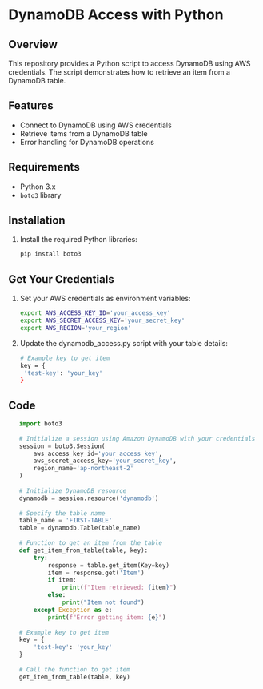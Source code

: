 # DynamoDB Access with Python

## Overview

This repository provides a Python script to access DynamoDB using AWS credentials. The script demonstrates how to retrieve an item from a DynamoDB table.

## Features

- Connect to DynamoDB using AWS credentials
- Retrieve items from a DynamoDB table
- Error handling for DynamoDB operations

## Requirements

- Python 3.x
- `boto3` library

## Installation

1. Install the required Python libraries:
   ```bash
   pip install boto3
   
## Get Your Credentials 

1. Set your AWS credentials as environment variables:
   ```bash
   export AWS_ACCESS_KEY_ID='your_access_key'
   export AWS_SECRET_ACCESS_KEY='your_secret_key'
   export AWS_REGION='your_region'
2. Update the dynamodb_access.py script with your table details:
   ```bash
   # Example key to get item
   key = {
    'test-key': 'your_key'
   }

## Code
```python
   import boto3
   
   # Initialize a session using Amazon DynamoDB with your credentials
   session = boto3.Session(
       aws_access_key_id='your_access_key',
       aws_secret_access_key='your_secret_key',
       region_name='ap-northeast-2'
   )
   
   # Initialize DynamoDB resource
   dynamodb = session.resource('dynamodb')
   
   # Specify the table name
   table_name = 'FIRST-TABLE'
   table = dynamodb.Table(table_name)
   
   # Function to get an item from the table
   def get_item_from_table(table, key):
       try:
           response = table.get_item(Key=key)
           item = response.get('Item')
           if item:
               print(f"Item retrieved: {item}")
           else:
               print("Item not found")
       except Exception as e:
           print(f"Error getting item: {e}")
   
   # Example key to get item
   key = {
       'test-key': 'your_key'
   }
   
   # Call the function to get item
   get_item_from_table(table, key)
